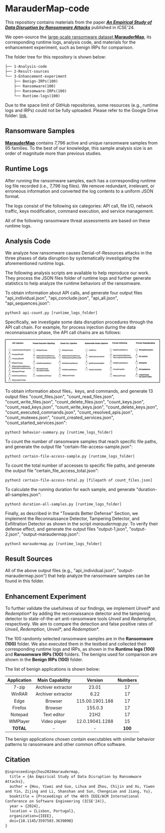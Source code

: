 # MarauderMap-code

This repository contains materials from the paper [***An Empirical Study of Data Disruption by Ransomware Attacks***](http://wingtecher.com/themes/WingTecherResearch/assets/papers/paper_from_24/MarauderMap_ICSE24.pdf) published in ICSE'24.

We open-source the [large-scale ransomware dataset **MarauderMap**](https://github.com/THU-WingTecher/MarauderMap), its corresponding runtime logs, analysis code, and materials for the enhancement experiment, such as benign IRPs for comparison.

The folder tree for this repository is shown below:
```
├── 1-Analysis-code
├── 2-Result-sources
└── 3-Enhancement-experiment
    ├── Benign-IRPs(100)
    ├── Ransomware(100)
    ├── Ransomware-IRPs(100)
    └── Runtime-logs(100)
```

Due to the space limit of GitHub repositories, some resources (e.g., runtime logs and IRPs) could not be fully uploaded.
Please refer to the Google Drive folder: [link](https://drive.google.com/drive/folders/19Vu7C3P8orAHzeR4KEHyivnvlWCHQuBp?usp=sharing).


## Ransomware Samples
[**MarauderMap**]((https://github.com/THU-WingTecher/MarauderMap)) contains 7,796 active and unique ransomware samples from 95 families.
To the best of our knowledge, this sample analysis size is an order of magnitude more than previous studies.


## Runtime Logs
After running the ransomware samples, each has a corresponding runtime log file recorded (i.e., 7,796 log files).
We remove redundant, irrelevant, or erroneous information and converted the log contents to a uniform JSON format.

The logs consist of the following six categories:
API call, file I/O, network traffic, keys modification, command execution, and service management.

All of the following ransomware threat assessments are based on these runtime logs.


## Analysis Code
We analyze how ransomware causes Denial-of-Resources attacks in the three phases of data disruption by systematically investigating the aforementioned runtime logs.

The following analysis scripts are available to help reproduce our work.
They process the JSON files folder of runtime logs and further generate statistics to help analyze the runtime behaviors of the ransomware.

To obtain information about API calls, and generate four output files "api_individual.json", "api_conclude.json", "api_all.json", "api_sequences.json":
```
python3 api-count.py [runtime_logs_folder]
```

Specifically, we investigate some data disruption procedures through the API call chain.
For example, for process injection during the data reconnaissance phase, the API call chains are as follows:

![api-chain-process-injection](./1-Analysis-code/inject-chain-readme.jpg)

To obtain information about files，keys, and commands, and generate 13 output files "count_files.json", "count_read_files.json", "count_write_files.json", "count_delete_files.json", "count_keys.json", "count_read_keys.json", "count_write_keys.json", "count_delete_keys.json", "count_executed_commands.json", "count_resolved_apis.json", "count_mutexes.json", "count_created_services.json", "count_started_services.json":
```
python3 behavior-summary.py [runtime_logs_folder]
```

To count the number of ransomware samples that reach specific file paths, and generate the output file "certain-file-access-sample.json":
```
python3 certain-file-access-sample.py [runtime_logs_folder]
```

To count the total number of accesses to specific file paths, and generate the output file "certain_file_access_total.json":
```
python3 certain-file-access-total.py [filepath of count_files.json]
```

To calculate the running duration for each sample, and generate "duration-all-samples.json":
```
python3 duration-all-samples.py [runtime_logs_folder]
```

Finally, as described in the "Towards Better Defense" Section, we implement the Reconnaissance Detector, Tampering Detector, and Exfiltration Detector as shown in the script *maraudermap.py*.
To verify their defense effect, and generate the output files "output-1.json", "output-2.json", "output-maraudermap.json":
```
python3 maraudermap.py [runtime_logs_folder]
```


## Result Sources
All of the above output files (e.g., "api_individual.json", "output-maraudermap.json") that help analyze the ransomware samples can be found in this folder.   


## Enhancement Experiment
To further validate the usefulness of our findings,
we implement *Unveil** and *Redemption** by adding the reconnaissance detector and the tampering detector to state-of-the-art anti-ransomware tools *Unveil* and *Redemption*, respectively.
We aim to compare the detection and false positive rates of *Unveil*, *Redemption*, *Unveil**, and *Redemption**.

The 100 randomly selected ransomware samples are in the **Ransomware (100)** folder.
We also executed them in the testbed and collected their corresponding runtime logs and IRPs, as shown in the **Runtime logs (100)** and **Ransomware IRPs (100)** folders.
The benigns used for comparison are shown in the **Benign IRPs (100)** folder.

The list of benign applications is shown below:

| **Application** | **Main Capability** | **Version** | **Numbers** |
|:---------------:|:-------------------:|:-----------:|:-----------:|
|      7-zip      |  Archiver extractor |    23.01    |      17     |
|      WinRAR     |  Archiver extractor |     6.22    |      17     |
|       Edge      |       Browser       | 115.00.1901.188 |      17     |
|     Firefox     |       Browser       |   155.0.3   |      17     |
|     Notepad     |     Text editor     |    21H2     |      17     |
|     WMPlayer    |     Video player    | 12.0.19041.1288 |      15     |
|   **TOTAL**     |          -          |      -      |   **100**   |

The benign applications chosen contain executables with similar behavior patterns to ransomware and other common office software.


## Citation
```
@inproceedings{hou2024maraudermap,
  title = {An Empirical Study of Data Disruption by Ransomware Attacks},
  author = {Hou, Yiwei and Guo, Lihua and Zhou, Chijin and Xu, Yiwen and Yin, Zijing and Li, Shanshan and Sun, Chengnian and Jiang, Yu},
  booktitle = {Proceedings of the 46th IEEE/ACM International Conference on Software Engineering (ICSE'24)},
  year = {2024},
  location = {Lisbon, Portugal},
  organization={IEEE},
  doi={10.1145/3597503.3639090}
}
```
